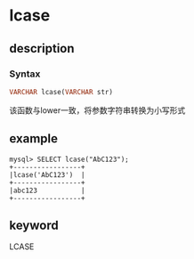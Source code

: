 # lcase

## description

### Syntax

```Haskell
VARCHAR lcase(VARCHAR str)
```

该函数与lower一致，将参数字符串转换为小写形式

## example

```Plain Text
mysql> SELECT lcase("AbC123");
+-----------------+
|lcase('AbC123')  |
+-----------------+
|abc123           |
+-----------------+
```

## keyword

LCASE
